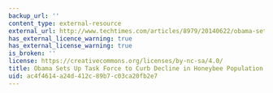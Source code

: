 ```yaml
---
backup_url: ''
content_type: external-resource
external_url: http://www.techtimes.com/articles/8979/20140622/obama-sets-up-task-force-to-curb-decline-in-honey-bee-population.htm
has_external_licence_warning: true
has_external_license_warning: true
is_broken: ''
license: https://creativecommons.org/licenses/by-nc-sa/4.0/
title: Obama Sets Up Task Force to Curb Decline in Honeybee Population
uid: ac4f4614-a24d-412c-89b7-c03ca20fb2e7
---
```


